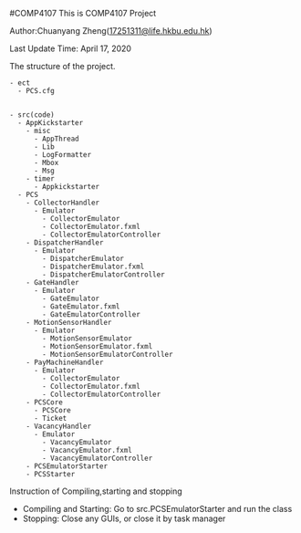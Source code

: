 #COMP4107
This is COMP4107 Project

Author:Chuanyang Zheng(17251311@life.hkbu.edu.hk)

Last Update Time: April 17, 2020

The structure of the project.

    - ect
      - PCS.cfg
     
    
    - src(code)
      - AppKickstarter
        - misc
          - AppThread
          - Lib
          - LogFormatter
          - Mbox
          - Msg
        - timer
          - Appkickstarter
      - PCS
        - CollectorHandler
          - Emulator
            - CollectorEmulator
            - CollectorEmulator.fxml
            - CollectorEmulatorController
        - DispatcherHandler
          - Emulator
            - DispatcherEmulator
            - DispatcherEmulator.fxml
            - DispatcherEmulatorController
        - GateHandler
          - Emulator
            - GateEmulator
            - GateEmulator.fxml
            - GateEmulatorController
        - MotionSensorHandler
          - Emulator
            - MotionSensorEmulator
            - MotionSensorEmulator.fxml
            - MotionSensorEmulatorController
        - PayMachineHandler
          - Emulator
            - CollectorEmulator
            - CollectorEmulator.fxml
            - CollectorEmulatorController
        - PCSCore
          - PCSCore
          - Ticket
        - VacancyHandler
          - Emulator
            - VacancyEmulator
            - VacancyEmulator.fxml
            - VacancyEmulatorController  
        - PCSEmulatorStarter
        - PCSStarter    
        
   


Instruction of Compiling,starting and stopping
- Compiling and Starting: Go to src.PCSEmulatorStarter and run the class
- Stopping: Close any GUIs, or close it by task manager